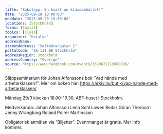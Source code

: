 ```yaml
---
title: "Boksläpp: En kväll om klassamhället!"
date: "2025-09-29 18:00:00"
enddate: "2025-09-29 19:30:00"
locations: [Stockholm]
forms: [Samtal]
topics: [Klass]
organizer: "Katalys"
addressName: 
streetAddress: "Saltmätargatan 1"
postalCode: "SE-111 60 Stockholm"
addressRegion: Stockholm
addressCountry: "Sverige"
source: https://www.facebook.com/events/3329632710508536/
---
```

Släppseminarium för Johan Alfonssons bok ”Vad hände med arbetarklassen?”.
Mer om boken här: https://arkiv.nu/butik/vad-hande-med-arbetarklassen/

Måndag 29/9 klockan 18.00-19.30, ABF-huset i Stockholm.

Medverkande:
Johan Alfonsson
Lena Sohl
Lawen Redar
Göran Therborn
Jenny Wrangborg
Roland Poirer Martinsson

Obligatorisk anmälan via ”Biljetter”.
Evenrmanget är gratis. 
Mer info kommer. 
